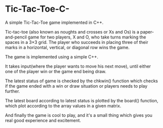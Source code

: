 # Tic-Tac-Toe-C-
A simple Tic-Tac-Toe game implemented in C++.

Tic-tac-toe (also known as noughts and crosses or Xs and Os) is a paper-and-pencil game for two players, X and O, who take turns marking the spaces in a 3×3 grid. The player who succeeds in placing three of their marks in a horizontal, vertical, or diagonal row wins the game.

The game is implemented using a simple C++.

It takes input(where the player wants to move his next move), until either one of the player win or the game end being draw.

The latest status of game is checked by the chkwin() function which checks if the game ended with a win or draw situation or players needs to play further.

The latest board according to latest status is plotted by the board() function, which plot according to the array values in a given matrix.

And finally the game is cool to play, and it's a small thing which gives you real good experience and excitement.
